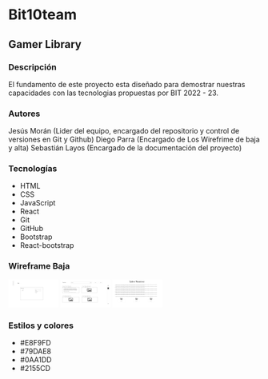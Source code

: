 # Bit10team
## Gamer Library
### Descripción
El fundamento de este proyecto esta diseñado para demostrar nuestras capacidades con las tecnologias propuestas por BIT 2022 - 23.
### Autores
Jesús Morán (Lider del equipo, encargado del repositorio y control de versiones en Git y Github)
Diego Parra (Encargado de Los Wirefrime de baja y alta)
Sebastián Layos (Encargado de la documentación del proyecto)
### Tecnologías
- HTML
- CSS
- JavaScript
- React
- Git
- GitHub
- Bootstrap
- React-bootstrap

### Wireframe Baja
![WireFrame Baja Login](public/img/ProyectoFinal-login.png)
![WireFrame Baja Home](public/img/ProyectoFinal-Home.png)
![WireFrame Baja SN](public/img/ProyectoFinal-SN.png)

### Estilos y colores
- #E8F9FD
- #79DAE8
- #0AA1DD
- #2155CD